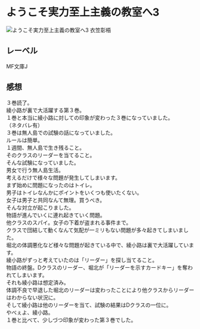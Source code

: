 # ようこそ実力至上主義の教室へ3

![ようこそ実力至上主義の教室へ3](https://imgur.com/G32o5Be.png)
衣笠彰梧

## レーベル

MF文庫J

## 感想

３巻読了。  
綾小路が裏で大活躍する第３巻。  
１巻と本当に綾小路に対しての印象が変わった３巻になっていました。  
（ネタバレ有）  
３巻は無人島での試験の話になっていました。  
ルールは簡単。  
１週間、無人島で生き残ること。  
そのクラスのリーダーを当てること。  
そんな試験になっていました。  
男女で行う無人島生活。  
考えるだけで様々な問題が発生してしまいます。  
まず始めに問題になったのはトイレ。  
男子はトイレなんかにポイントをいくつも使いたくない。  
女子は男子と共同なんて無理。買うべき。  
そんな対立が起こりました。  
物語が進んでいくに連れ起きていく問題。  
他クラスのスパイ。女子の下着が盗まれる事件まで。  
クラスで団結して動くなんて気配が一ミリもない問題が多々起きてしまいました。  
堀北の体調悪化など様々な問題が起きている中で、綾小路は裏で大活躍しています。  
綾小路がずっと考えていたのは「リーダー」を探し当てること。  
物語の終盤。Dクラスのリーダー、堀北が「リーダーを示すカードキー」を奪われてしまいます。  
それも綾小路は想定済み。  
体調不良で早退した堀北のリーダーは変わったことにより他クラスからリーダーはわからない状況に。  
そして綾小路は他のリーダーを当て、試験の結果はDクラスの一位に。  
やべぇよ、綾小路。  
１巻と比べて、少しづつ印象が変わった第３巻でした。  
